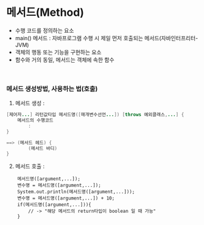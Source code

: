 # 메서드(Method)

- 수행 코드를 정의하는 요소
- main() 메서드 : 자바프로그램 수행 시 제일 먼저 호출되는 메서드(자바인터프리터-JVM)
- 객체의 행동 또는 기능을 구현하는 요소
- 함수와 거의 동일, 메서드는 객체에 속한 함수
<br>

### 메서드 생성방법, 사용하는 법(호출)

1. 메서드 생성 :

```java
[제어자...] 리턴값타입 메서드명([매개변수선언...]) [throws 예외클래스,...] {
    메서드의 수행코드
        :
}

==> (메서드 헤드) {
        (메서드 바디)
}
```


2. 메서드 호출 :

```
    메서드명([argument,...]);
    변수명 = 메서드명([argument,...]);
    System.out.println(메서드명([argument,...]));
    변수명 = 메서드명([argument,...]) + 10;
    if(메서드명([argument,...])){ 
        // -> "해당 메서드의 return타입이 boolean 일 때 가능"
    }
```        
       